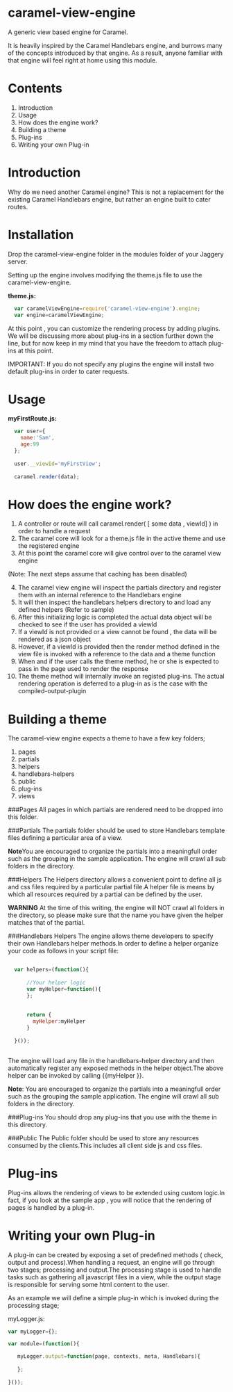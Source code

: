 caramel-view-engine
===================

A generic view based engine for Caramel.

It is heavily inspired by the Caramel Handlebars engine, and burrows many of the concepts introduced by that engine. As a result, anyone familiar with that engine will feel right at home using this module. 

Contents
========
1. Introduction
2. Usage
3. How does the engine work?
4. Building a theme
5. Plug-ins
6. Writing your own Plug-in

Introduction
============
Why do we need another Caramel engine? This is not a replacement for the existing Caramel Handlebars engine, but rather an engine built to cater routes.

Installation
============
Drop the caramel-view-engine folder in the modules folder of your Jaggery server.

Setting up the engine involves modifying the theme.js file to use the caramel-view-engine.

**theme.js:**
```javascript
  var caramelViewEngine=require('caramel-view-engine').engine;
  var engine=caramelViewEngine;
```

At this point , you can customize the rendering process by adding plugins. We will be discussing more about plug-ins in a section further down the line, but for now keep in my mind that you have the freedom to attach plug-ins at this point.

IMPORTANT: If you do not specify any plugins the engine will install two default plug-ins in order to cater requests.

Usage
=====

**myFirstRoute.js:**
```javascript
  var user={
    name:'Sam',
    age:99
  };
  
  user.__viewId='myFirstView';
  
  caramel.render(data);
```


How does the engine  work?
=========================

1. A controller or route will call caramel.render( [ some data , viewId] ) in order to handle a request
2. The caramel core will look for a theme.js file in the active theme and use the registered engine
3. At this point the caramel core will give control over to the caramel view engine

(Note: The next steps assume that caching has been disabled)

4. The caramel view engine will inspect the partials directory and register them with an internal reference to the Handlebars engine
5. It will then inspect the handlebars helpers directory to and load any defined helpers (Refer to sample)
6. After this initializing logic is completed the actual data object will be checked to see if the user has provided a viewId
7. If a viewId is not provided or a view cannot be found , the data will be rendered as a json object
8. However, if a viewId is provided then the render method defined in the view file is invoked with a reference to the data and a theme function
9. When and if the user calls the theme method, he or she is expected to pass in the page used to render the response
10. The theme method will internally invoke an registed plug-ins. The actual rendering operation is deferred to a plug-in as is the case with the compiled-output-plugin

Building a theme
================
The caramel-view engine expects a theme to have a few key folders;

1. pages
2. partials
3. helpers
4. handlebars-helpers 
5. public
6. plug-ins
7. views

###Pages
All pages in which partials are rendered need to be dropped into this folder.

###Partials
The partials folder should be used to store Handlebars template files defining a particular area of a view. 

**Note**You are encouraged to organize the partials into a meaningfull order such as the grouping in the sample application. The engine will crawl all sub folders in the directory.


###Helpers
The Helpers directory allows a convenient point to define all js and css files required by a particular partial file.A helper file is means by which all resources required by a partial can be defined by the user. 

**WARNING** At the time of this writing, the engine will NOT crawl all folders in the directory, so please make sure that the name you have given the helper matches that of the partial.

###Handlebars Helpers
The engine allows theme developers to specify their own Handlebars helper methods.In order to define a helper organize your code as follows in your script file:

```javascript

  var helpers=(function(){
    
      //Your helper logic 
      var myHelper=function(){
      };
      
      
      return {
        myHelper:myHelper
      }
      
  }());
  
```
The engine will load any file in the handlebars-helper directory and then automatically register any exposed methods in the helper object.The above helper can be invoked by calling {{myHelper }}.


**Note**: You are encouraged to organize the partials into a meaningfull order such as the grouping the sample application. The engine will crawl all sub folders in the directory.

###Plug-ins
You should drop any plug-ins that you use with the theme in this directory.

###Public 
The Public folder should be used to store any resources consumed by the clients.This includes all client side js and css files. 


Plug-ins
========
Plug-ins allows the rendering of views to be extended using custom logic.In fact, if you look at the sample app , you will notice that the rendering of pages is handled by a plug-in.

Writing your own Plug-in
========================
A plug-in can be created by exposing a set of predefined methods ( check, output and process).When handling a request, an engine will go through two stages; processing and output.The processing stage is used to handle tasks such as gathering all javascript files in a view, while the output stage is responsible for serving some html content to the user.

As an example we will define a simple plug-in which is invoked during the processing stage;

myLogger.js:

```javascript
var myLogger={};

var module=(function(){

   myLogger.output=function(page, contexts, meta, Handlebars){
        
   };
   
}());
```
